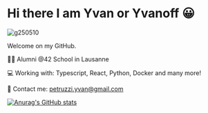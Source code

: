 # Hi there I am Yvan or Yvanoff 😀
![g250510](https://user-images.githubusercontent.com/44474562/182389218-ea8586f0-cbc8-4f08-8d6b-006cfbf1646f.png)

Welcome on my GitHub.

👨‍🏫 Alumni @42 School in Lausanne

💻 Working with: Typescript, React, Python, Docker and many more!

📧 Contact me: petruzzi.yvan@gmail.com

[![Anurag's GitHub stats](https://github-readme-stats.vercel.app/api?username=YvanoffP&show_icons=true&theme=vision-friendly-dark)](https://github.com/anuraghazra/github-readme-stats)
